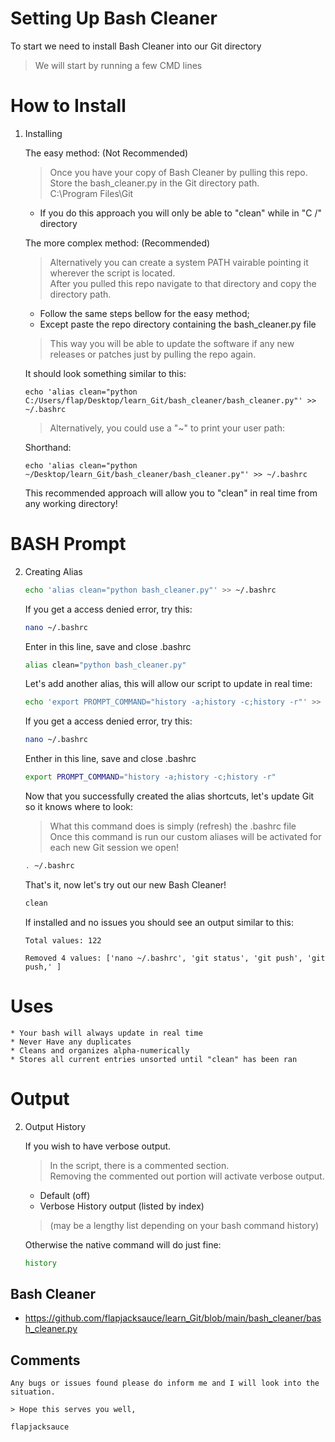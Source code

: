 # Setting Up Bash Cleaner

To start we need to install Bash Cleaner into our Git directory  

> We will start by running a few CMD lines   

# How to Install 

1. Installing
	
    The easy method: (Not Recommended)
    > Once you have your copy of Bash Cleaner by pulling this repo.  
    > Store the bash_cleaner.py in the Git directory path.  
    > C:\Program Files\Git  
	* If you do this approach you will only be able to "clean" while in "C /" directory
	
    The more complex method: (Recommended)
    > Alternatively you can create a system PATH vairable pointing it wherever the script is located.  
    > After you pulled this repo navigate to that directory and copy the directory path.
    * Follow the same steps bellow for the easy method;  
    * Except paste the repo directory containing the bash_cleaner.py file
	
    > This way you will be able to update the software if any new releases or patches just by pulling the repo again.
	
    It should look something similar to this:
	
    ```
    echo 'alias clean="python C:/Users/flap/Desktop/learn_Git/bash_cleaner/bash_cleaner.py"' >> ~/.bashrc
    ```
    > Alternatively, you could use a "~" to print your user path:
	
    Shorthand:
    ```
    echo 'alias clean="python ~/Desktop/learn_Git/bash_cleaner/bash_cleaner.py"' >> ~/.bashrc
    ```
    This recommended approach will allow you to "clean" in real time from any working directory!

# BASH Prompt 

2. Creating Alias

    ```sh
	echo 'alias clean="python bash_cleaner.py"' >> ~/.bashrc
	```  
	
	If you get a access denied error, try this:
	
	```sh
	nano ~/.bashrc
	```
	Enter in this line, save and close .bashrc
	
	```sh
	alias clean="python bash_cleaner.py"
	```
	
	
	Let's add another alias, this will allow our script to update in real time:
	
    ```sh
	echo 'export PROMPT_COMMAND="history -a;history -c;history -r"' >> ~/.bashrc
	```  
	
	If you get a access denied error, try this:
	
	```sh
	nano ~/.bashrc
	```
	Enther in this line, save and close .bashrc
	
	```sh
	export PROMPT_COMMAND="history -a;history -c;history -r"
	```
	
	Now that you successfully created the alias shortcuts, let's update Git so it knows where to look:  
	> What this command does is simply (refresh) the .bashrc file  
    > Once this command is run our custom aliases will be activated for each new Git session we open!  

    ```sh
    . ~/.bashrc
    ```
	
	That's it, now let's try out our new Bash Cleaner!
	
	```sh
	clean
	```

   If installed and no issues you should see an output similar to this:  

    ```
    Total values: 122

    Removed 4 values: ['nano ~/.bashrc', 'git status', 'git push', 'git push,' ]
    ```
	
# Uses
    * Your bash will always update in real time  
    * Never Have any duplicates  
    * Cleans and organizes alpha-numerically
    * Stores all current entries unsorted until "clean" has been ran

# Output

2. Output History

    If you wish to have verbose output.  
    > In the script, there is a commented section.  
    > Removing the commented out portion will activate verbose output.  
    * Default (off)  
    * Verbose History output  (listed by index)  
	> (may be a lengthy list depending on your bash command history)  
    
	Otherwise the native command will do just fine:  
	
    ```sh
	history
    ```
	
## Bash Cleaner

* https://github.com/flapjacksauce/learn_Git/blob/main/bash_cleaner/bash_cleaner.py

	
## Comments

	Any bugs or issues found please do inform me and I will look into the situation.
	
	> Hope this serves you well,
	
	flapjacksauce